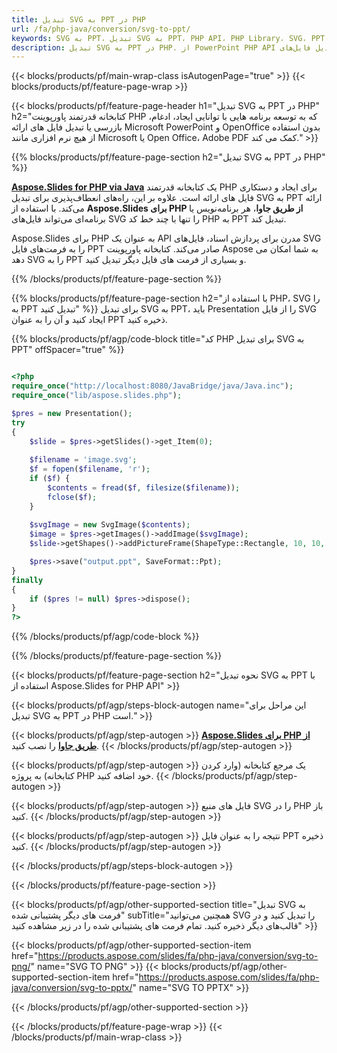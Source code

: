 ```yaml
---
title: تبدیل SVG به PPT در PHP
url: /fa/php-java/conversion/svg-to-ppt/
keywords: SVG به PPT، تبدیل SVG به PPT، PHP API، PHP Library، SVG، PPT
description: تبدیل SVG به PPT در PHP. از PowerPoint PHP API برای تبدیل فایل‌های SVG به PPT استفاده کنید.
---
```


{{< blocks/products/pf/main-wrap-class isAutogenPage="true" >}}
{{< blocks/products/pf/feature-page-wrap >}}

{{< blocks/products/pf/feature-page-header h1="تبدیل SVG به PPT در PHP" h2="کتابخانه قدرتمند پاورپوینت PHP که به توسعه برنامه هایی با توانایی ایجاد، ادغام، بازرسی یا تبدیل فایل های ارائه Microsoft PowerPoint و OpenOffice بدون استفاده از هیچ نرم افزاری مانند Microsoft یا Open Office، Adobe PDF کمک می کند." >}}

{{% blocks/products/pf/feature-page-section h2="تبدیل SVG به PPT در PHP" %}}

[**Aspose.Slides for PHP via Java**](https://products.aspose.com/slides/fa/php-java/) یک کتابخانه قدرتمند PHP برای ایجاد و دستکاری فایل های ارائه است. علاوه بر این، راه‌های انعطاف‌پذیری برای تبدیل SVG به PPT ارائه می‌کند. با استفاده از **Aspose.Slides برای PHP از طریق جاوا**، هر برنامه‌نویس یا برنامه‌ای می‌تواند فایل‌های SVG را تنها با چند خط کد PHP به PPT تبدیل کند.

Aspose.Slides برای PHP به عنوان یک API مدرن برای پردازش اسناد، فایل‌های SVG را به فرمت‌های فایل PPT صادر می‌کند. کتابخانه پاورپوینت Aspose به شما امکان می دهد SVG را به PPT و بسیاری از فرمت های فایل دیگر تبدیل کنید.

{{% /blocks/products/pf/feature-page-section %}}

{{% blocks/products/pf/feature-page-section  h2="با استفاده از PHP، SVG را به PPT تبدیل کنید" %}}
برای تبدیل SVG به PPT، باید Presentation را از فایل SVG ایجاد کنید و آن را به عنوان PPT ذخیره کنید.

{{% blocks/products/pf/agp/code-block title="کد PHP برای تبدیل SVG به PPT" offSpacer="true" %}}

```php

<?php
require_once("http://localhost:8080/JavaBridge/java/Java.inc");
require_once("lib/aspose.slides.php");

$pres = new Presentation();
try
{
    $slide = $pres->getSlides()->get_Item(0);
    
    $filename = 'image.svg';
    $f = fopen($filename, 'r');
    if ($f) {
        $contents = fread($f, filesize($filename));
        fclose($f);
    }
    
    $svgImage = new SvgImage($contents);
    $image = $pres->getImages()->addImage($svgImage);
    $slide->getShapes()->addPictureFrame(ShapeType::Rectangle, 10, 10, 100, 100, $image);

    $pres->save("output.ppt", SaveFormat::Ppt);
}
finally
{
    if ($pres != null) $pres->dispose();
}
?>
```


{{% /blocks/products/pf/agp/code-block %}}

{{% /blocks/products/pf/feature-page-section %}}

{{< blocks/products/pf/feature-page-section  h2="نحوه تبدیل SVG به PPT با استفاده از Aspose.Slides for PHP API" >}}

{{< blocks/products/pf/agp/steps-block-autogen name="این مراحل برای تبدیل SVG به PPT در PHP است." >}}

{{< blocks/products/pf/agp/step-autogen >}}
[**Aspose.Slides برای PHP از طریق جاوا**](https://products.aspose.com/slides/fa/php-java/) را نصب کنید.
{{< /blocks/products/pf/agp/step-autogen >}}

{{< blocks/products/pf/agp/step-autogen >}}
یک مرجع کتابخانه (وارد کردن کتابخانه) به پروژه PHP خود اضافه کنید.
{{< /blocks/products/pf/agp/step-autogen >}}

{{< blocks/products/pf/agp/step-autogen >}}
فایل های منبع SVG را در PHP باز کنید.
{{< /blocks/products/pf/agp/step-autogen >}}

{{< blocks/products/pf/agp/step-autogen >}}
نتیجه را به عنوان فایل PPT ذخیره کنید.
{{< /blocks/products/pf/agp/step-autogen >}}

{{< /blocks/products/pf/agp/steps-block-autogen >}}

{{< /blocks/products/pf/feature-page-section >}}

{{< blocks/products/pf/agp/other-supported-section title="تبدیل SVG به فرمت های دیگر پشتیبانی شده" subTitle="همچنین می‌توانید SVG را تبدیل کنید و در قالب‌های دیگر ذخیره کنید. تمام فرمت های پشتیبانی شده را در زیر مشاهده کنید" >}}

{{< blocks/products/pf/agp/other-supported-section-item href="https://products.aspose.com/slides/fa/php-java/conversion/svg-to-png/" name="SVG TO PNG" >}}
{{< blocks/products/pf/agp/other-supported-section-item href="https://products.aspose.com/slides/fa/php-java/conversion/svg-to-pptx/" name="SVG TO PPTX" >}}


{{< /blocks/products/pf/agp/other-supported-section >}}

{{< /blocks/products/pf/feature-page-wrap >}}
{{< /blocks/products/pf/main-wrap-class >}}